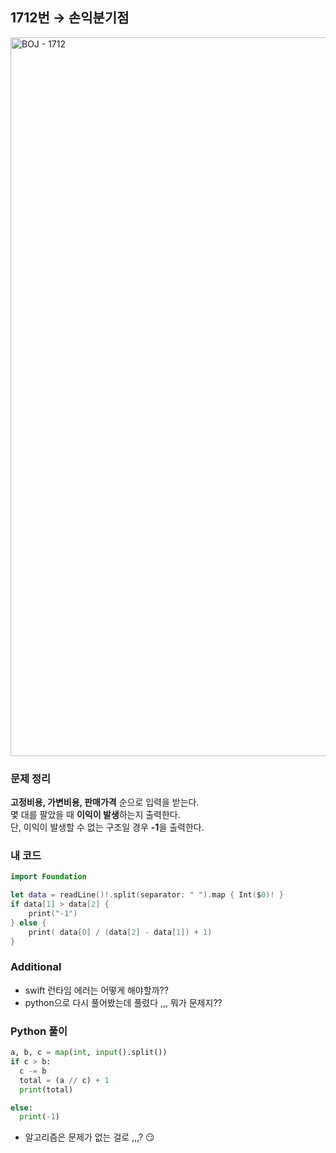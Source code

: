 ## 1712번 → 손익분기점
<img width="1150" alt="BOJ - 1712" src="https://user-images.githubusercontent.com/64394744/132445966-d8115442-a307-4f7d-a93d-430cbd7bdf91.png">


### 문제 정리
**고정비용, 가변비용, 판매가격** 순으로 입력을 받는다. </br>
몇 대를 팔았을 때 **이익이 발생**하는지 출력한다. </br>
단, 이익이 발생할 수 없는 구조일 경우 **-1**을 출력한다.

### 내 코드
```swift
import Foundation

let data = readLine()!.split(separator: " ").map { Int($0)! }
if data[1] > data[2] {
    print("-1")
} else {
    print( data[0] / (data[2] - data[1]) + 1)
}
```

### Additional

- swift 런타임 에러는 어떻게 해야할까??
- python으로 다시 풀어봤는데 풀렸다 ,,, 뭐가 문제지??


### Python 풀이
```python
a, b, c = map(int, input().split())
if c > b:
  c -= b
  total = (a // c) + 1
  print(total)

else:
  print(-1)
```
- 알고리즘은 문제가 없는 걸로 ,,,? 😏
